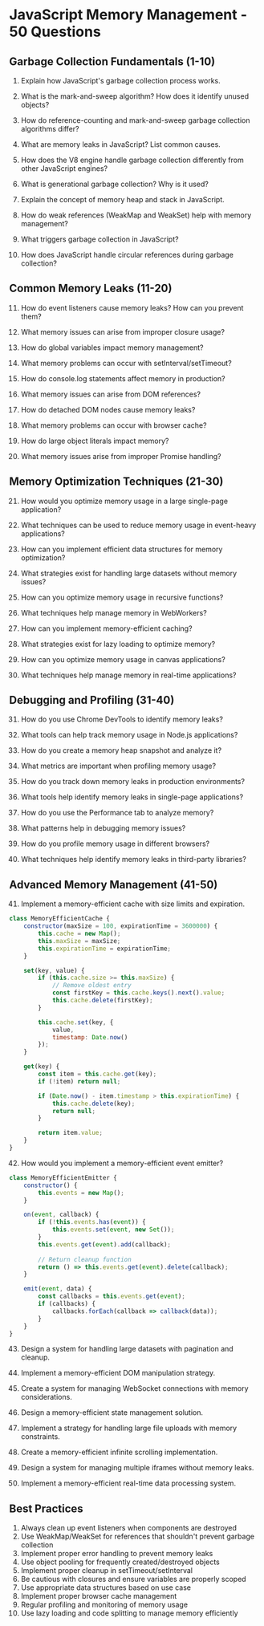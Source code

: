 # JavaScript Memory Management - 50 Questions

## Garbage Collection Fundamentals (1-10)

1. Explain how JavaScript's garbage collection process works.

2. What is the mark-and-sweep algorithm? How does it identify unused objects?

3. How do reference-counting and mark-and-sweep garbage collection algorithms differ?

4. What are memory leaks in JavaScript? List common causes.

5. How does the V8 engine handle garbage collection differently from other JavaScript engines?

6. What is generational garbage collection? Why is it used?

7. Explain the concept of memory heap and stack in JavaScript.

8. How do weak references (WeakMap and WeakSet) help with memory management?

9. What triggers garbage collection in JavaScript?

10. How does JavaScript handle circular references during garbage collection?

## Common Memory Leaks (11-20)

11. How do event listeners cause memory leaks? How can you prevent them?

12. What memory issues can arise from improper closure usage?

13. How do global variables impact memory management?

14. What memory problems can occur with setInterval/setTimeout?

15. How do console.log statements affect memory in production?

16. What memory issues can arise from DOM references?

17. How do detached DOM nodes cause memory leaks?

18. What memory problems can occur with browser cache?

19. How do large object literals impact memory?

20. What memory issues arise from improper Promise handling?

## Memory Optimization Techniques (21-30)

21. How would you optimize memory usage in a large single-page application?

22. What techniques can be used to reduce memory usage in event-heavy applications?

23. How can you implement efficient data structures for memory optimization?

24. What strategies exist for handling large datasets without memory issues?

25. How can you optimize memory usage in recursive functions?

26. What techniques help manage memory in WebWorkers?

27. How can you implement memory-efficient caching?

28. What strategies exist for lazy loading to optimize memory?

29. How can you optimize memory usage in canvas applications?

30. What techniques help manage memory in real-time applications?

## Debugging and Profiling (31-40)

31. How do you use Chrome DevTools to identify memory leaks?

32. What tools can help track memory usage in Node.js applications?

33. How do you create a memory heap snapshot and analyze it?

34. What metrics are important when profiling memory usage?

35. How do you track down memory leaks in production environments?

36. What tools help identify memory leaks in single-page applications?

37. How do you use the Performance tab to analyze memory?

38. What patterns help in debugging memory issues?

39. How do you profile memory usage in different browsers?

40. What techniques help identify memory leaks in third-party libraries?

## Advanced Memory Management (41-50)

41. Implement a memory-efficient cache with size limits and expiration.
```javascript
class MemoryEfficientCache {
    constructor(maxSize = 100, expirationTime = 3600000) {
        this.cache = new Map();
        this.maxSize = maxSize;
        this.expirationTime = expirationTime;
    }

    set(key, value) {
        if (this.cache.size >= this.maxSize) {
            // Remove oldest entry
            const firstKey = this.cache.keys().next().value;
            this.cache.delete(firstKey);
        }

        this.cache.set(key, {
            value,
            timestamp: Date.now()
        });
    }

    get(key) {
        const item = this.cache.get(key);
        if (!item) return null;

        if (Date.now() - item.timestamp > this.expirationTime) {
            this.cache.delete(key);
            return null;
        }

        return item.value;
    }
}
```

42. How would you implement a memory-efficient event emitter?
```javascript
class MemoryEfficientEmitter {
    constructor() {
        this.events = new Map();
    }

    on(event, callback) {
        if (!this.events.has(event)) {
            this.events.set(event, new Set());
        }
        this.events.get(event).add(callback);
        
        // Return cleanup function
        return () => this.events.get(event).delete(callback);
    }

    emit(event, data) {
        const callbacks = this.events.get(event);
        if (callbacks) {
            callbacks.forEach(callback => callback(data));
        }
    }
}
```

43. Design a system for handling large datasets with pagination and cleanup.

44. Implement a memory-efficient DOM manipulation strategy.

45. Create a system for managing WebSocket connections with memory considerations.

46. Design a memory-efficient state management solution.

47. Implement a strategy for handling large file uploads with memory constraints.

48. Create a memory-efficient infinite scrolling implementation.

49. Design a system for managing multiple iframes without memory leaks.

50. Implement a memory-efficient real-time data processing system.

## Best Practices

1. Always clean up event listeners when components are destroyed
2. Use WeakMap/WeakSet for references that shouldn't prevent garbage collection
3. Implement proper error handling to prevent memory leaks
4. Use object pooling for frequently created/destroyed objects
5. Implement proper cleanup in setTimeout/setInterval
6. Be cautious with closures and ensure variables are properly scoped
7. Use appropriate data structures based on use case
8. Implement proper browser cache management
9. Regular profiling and monitoring of memory usage
10. Use lazy loading and code splitting to manage memory efficiently